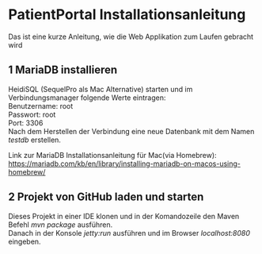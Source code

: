 PatientPortal Installationsanleitung
==============

Das ist eine kurze Anleitung, wie die Web Applikation zum Laufen
gebracht wird


1 MariaDB installieren 
----------------------------------------------------------
HeidiSQL (SequelPro als Mac Alternative) starten und im Verbindungsmanager folgende Werte eintragen: <br> 
Benutzername: root <br>
Passwort: root <br>
Port: 3306 <br>
Nach dem Herstellen der Verbindung eine neue Datenbank mit dem Namen *testdb* erstellen.


Link zur MariaDB Installationsanleitung für Mac(via Homebrew): 
https://mariadb.com/kb/en/library/installing-mariadb-on-macos-using-homebrew/

2 Projekt von GitHub laden und starten
------------------------------
Dieses Projekt in einer IDE klonen und in der Komandozeile den Maven Befehl *mvn package* ausführen. <br>
Danach in der Konsole *jetty:run* ausführen und im Browser *localhost:8080* eingeben. 




